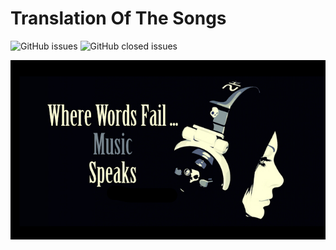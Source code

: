 
# Translation Of The Songs 
<p align="left">  
  <img alt="GitHub issues" src="https://img.shields.io/github/issues-raw/januarythirtyfirst/TranslateSongs?style=plastic">
  <img alt="GitHub closed issues" src="https://img.shields.io/github/issues-closed-raw/januarythirtyfirst/TranslateSongs?color=g&style=plastic">
</p>  

![](img/wherewordfail.png)  
